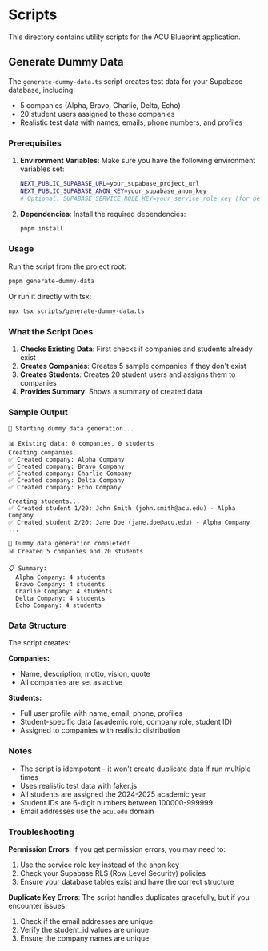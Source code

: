 # Scripts

This directory contains utility scripts for the ACU Blueprint application.

## Generate Dummy Data

The `generate-dummy-data.ts` script creates test data for your Supabase database, including:

- 5 companies (Alpha, Bravo, Charlie, Delta, Echo)
- 20 student users assigned to these companies
- Realistic test data with names, emails, phone numbers, and profiles

### Prerequisites

1. **Environment Variables**: Make sure you have the following environment variables set:
   ```bash
   NEXT_PUBLIC_SUPABASE_URL=your_supabase_project_url
   NEXT_PUBLIC_SUPABASE_ANON_KEY=your_supabase_anon_key
   # Optional: SUPABASE_SERVICE_ROLE_KEY=your_service_role_key (for better permissions)
   ```

2. **Dependencies**: Install the required dependencies:
   ```bash
   pnpm install
   ```

### Usage

Run the script from the project root:

```bash
pnpm generate-dummy-data
```

Or run it directly with tsx:

```bash
npx tsx scripts/generate-dummy-data.ts
```

### What the Script Does

1. **Checks Existing Data**: First checks if companies and students already exist
2. **Creates Companies**: Creates 5 sample companies if they don't exist
3. **Creates Students**: Creates 20 student users and assigns them to companies
4. **Provides Summary**: Shows a summary of created data

### Sample Output

```
🚀 Starting dummy data generation...

📊 Existing data: 0 companies, 0 students
Creating companies...
✅ Created company: Alpha Company
✅ Created company: Bravo Company
✅ Created company: Charlie Company
✅ Created company: Delta Company
✅ Created company: Echo Company

Creating students...
✅ Created student 1/20: John Smith (john.smith@acu.edu) - Alpha Company
✅ Created student 2/20: Jane Doe (jane.doe@acu.edu) - Alpha Company
...

🎉 Dummy data generation completed!
📊 Created 5 companies and 20 students

📋 Summary:
  Alpha Company: 4 students
  Bravo Company: 4 students
  Charlie Company: 4 students
  Delta Company: 4 students
  Echo Company: 4 students
```

### Data Structure

The script creates:

**Companies:**
- Name, description, motto, vision, quote
- All companies are set as active

**Students:**
- Full user profile with name, email, phone, profiles
- Student-specific data (academic role, company role, student ID)
- Assigned to companies with realistic distribution

### Notes

- The script is idempotent - it won't create duplicate data if run multiple times
- Uses realistic test data with faker.js
- All students are assigned the 2024-2025 academic year
- Student IDs are 6-digit numbers between 100000-999999
- Email addresses use the `acu.edu` domain

### Troubleshooting

**Permission Errors**: If you get permission errors, you may need to:
1. Use the service role key instead of the anon key
2. Check your Supabase RLS (Row Level Security) policies
3. Ensure your database tables exist and have the correct structure

**Duplicate Key Errors**: The script handles duplicates gracefully, but if you encounter issues:
1. Check if the email addresses are unique
2. Verify the student_id values are unique
3. Ensure the company names are unique 